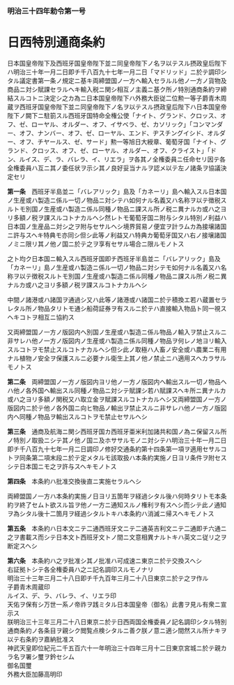 ### 明治三十四年勅令第一号  
# 日西特別通商条約  
日本国皇帝陛下及西班牙国皇帝陛下並ニ同皇帝陛下ノ名ヲ以テスル摂政皇后陛下ハ明治三十年一月二日即チ千八百九十七年一月二日「マドリッド」ニ於テ調印シタル議定書第一条ノ規定ニ基キ両締盟国ノ一方ヘ輸入セラルル他ノ一方ノ貨物及商品ニ対シ賦課セラルヘキ輸入税ニ関シ相互ノ主義ニ基ク所ノ特別通商条約ヲ締結スルコトニ決定シ之カ為ニ日本国皇帝陛下ハ外務大臣従二位勲一等子爵青木周蔵ヲ西班牙国皇帝陛下並ニ同皇帝陛下ノ名ヲ以テスル摂政皇后陛下ハ日本国皇帝陛下ノ闕下ニ駐箚スル西班牙国特命全権公使「ナイト、グランド、クロッス、オフ、ゼ、ローヤル、オルダー、オフ、イサベラ、ゼ、カソリック」「コンマンダー、オフ、ナンバー、オフ、ゼ、ローヤル、エンド、ヂスチングイシド、オルダー、オフ、チヤールス、ゼ、サード」勲一等旭日大綬章、葡萄牙国「ナイト、グランド、クロッス、オフ、ゼ、ローヤル、オルダー、オフ、クライスト」「ドン、ルイス、デ、ラ、バレラ、イ、リエラ」ヲ各其ノ全権委員ニ任命セリ因テ各全権委員ハ互ニ其ノ委任状ヲ示シ其ノ良好妥当ナルヲ認メ以テ左ノ諸条ヲ協議決定セリ  
  
  
**第一条**　西班牙半島並ニ「バレアリック」島及「カネーリ」島ヘ輸入スル日本国ノ生産或ハ製造ニ係ル一切ノ物品ニ対シテハ如何ナル名義又ハ名称ヲ以テ徴税スルトモ別国ノ生産或ハ製造ニ係ル同種ノ物品ニ課スル所ノ税ニ異ナルカ或ハ之ヨリ多額ノ税ヲ課スルコトナカルヘシ然レトモ葡萄牙国ニ附与シタル特別ノ利益ハ日本国ノ生産品ニ対シ之ヲ附与セサルヘシ境界貿易ノ便宜ヲ計ラムカ為接壌諸国ニ許与スヘキ特典モ亦同シ但シ此等ノ利益又ハ特典カ葡萄牙国又ハ右ノ接壌諸国ノミニ限リ其ノ他ノ国ニ於テ之ヲ享有セサル場合ニ限ルモノトス  
  
之ト均ク日本国ニ輸入スル西班牙国即チ西班牙半島並ニ「バレアリック」島及「カネーリ」島ノ生産或ハ製造ニ係ル一切ノ物品ニ対シテモ如何ナル名義又ハ名称ヲ以テ徴税スルトモ別国ノ生産或ハ製造ニ係ル同種ノ物品ニ課スル所ノ税ニ異ナルカ或ハ之ヨリ多額ノ税ヲ課スルコトナカルヘシ  
  
中間ノ諸港或ハ諸国ヲ通過シ又ハ此等ノ諸港或ハ諸国ニ於テ積換エ若ハ蔵置セラレタル所ノ物品タリトモ通シ船荷証券ヲ有スルニ於テハ直接輸入物品ト同一視スヘキコトヲ相互ニ協約ス  
  
又両締盟国ノ一方ノ版図内ヘ別国ノ生産或ハ製造ニ係ル物品ノ輸入ヲ禁止スルニ非サレハ他ノ一方ノ版図内ノ生産或ハ製造ニ係ル同種ノ物品ヲ何レノ地ヨリ輸入スルコトヲモ禁止スルコトナカルヘシ但シ此ノ取極ハ人畜ノ安全或ハ農業ニ有用ナル植物ノ安全ヲ保護スルニ必要ナル衛生上其ノ他ノ禁止ニハ適用スヘカラサルモノトス  
  
**第二条**　両締盟国ノ一方ノ版図内ヨリ他ノ一方ノ版図内ヘ輸出スル一切ノ物品ヘハ他ノ各外国ヘ輸出スル同種ノ物品ニ対シテ賦課シ若ハ賦課スヘキ所ニ異ナルカ或ハ之ヨリ多額ノ関税又ハ取立金ヲ賦課スルコトナカルヘシ又両締盟国ノ一方ノ版図内ニ於テ他ノ各外国ニ向ヒ物品ノ輸出ヲ禁止スルニ非サレハ他ノ一方ノ版図内ヘ同種ノ物品ヲ輸出スルコトヲモ禁止セサルヘシ  
  
**第三条**　通商及航海ニ関シ西班牙国カ西班牙亜米利加諸共和国ノ為ニ保留スル所ノ特別ノ取扱ニシテ其ノ他ノ国ニ及ホササルモノニ対シテハ明治三十年一月二日即チ千八百九十七年一月二日調印ノ修好交通条約第十四条第一項ヲ適用セサルコトヲ同条第二項末段ニ於テ定メタルモ該取扱ハ本条約実施ノ日ヨリ条件ヲ附セスシテ日本国ニモ之ヲ許与スヘキモノトス  
  
**第四条**　本条約ハ批准交換後直ニ実施セラルヘシ  
  
両締盟国ノ一方ハ本条約実施ノ日ヨリ五箇年ヲ経過シタル後ハ何時タリトモ本条約ヲ終了セムト欲スル旨ヲ他ノ一方ニ通知スルノ権利ヲ有スヘシ而シテ此ノ通知ヲ為シタル後十二箇月ヲ経過シタルトキハ本条約ハ消滅ニ帰スヘキモノトス  
  
**第五条**　本条約ハ日本文ニテ二通西班牙文ニテ二通英吉利文ニテ二通即チ六通ニ之ヲ書載ス而シテ日本文ト西班牙文トノ間ニ文意相異ナルトキハ英文ニ従リ之ヲ断定スヘシ  
  
**第六条**　本条約ハ之ヲ批准シ其ノ批准ハ可成速ニ東京ニ於テ交換スヘシ  
右証拠トシテ各全権委員ハ之ニ記名調印スルモノナリ  
明治三十三年三月二十八日即チ千九百年三月二十八日東京ニ於テ之ヲ作ル  
子爵青木周蔵印  
ルイス、デ、ラ、バレラ、イ、リエラ印  
天佑ヲ保有シ万世一系ノ帝祚ヲ践ミタル日本国皇帝（御名）此書ヲ見ル有衆ニ宣示ス  
朕明治三十三年三月二十八日東京ニ於テ日西両国全権委員ノ記名調印シタル特別通商条約ノ各条目ヲ親シク閲覧点検シタルニ善ク朕ノ意ニ適シ間然スル所ナキヲ以テ右条約ヲ嘉納批准ス  
神武天皇即位紀元二千五百六十一年明治三十四年三月十二日東京宮城ニ於テ親カラ名ヲ署シ璽ヲ鈐セシム  
御名国璽  
外務大臣加藤高明印  
  
